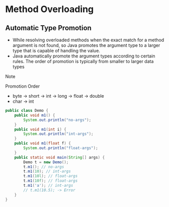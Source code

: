 # Method Overloading


## Automatic Type Promotion
* While resolving overloaded methods  when the exact match for a method argument is not found, so Java promotes the argument type to a larger type that is capable of handling the value.
* Java automatically promote the argument types according to certain rules. The order of promotion is typically from smaller to larger data types 

>[!Note] 
> Promotion Order
>   * byte → short → int → long → float → double
>   * char → int

```java
public class Demo {
    public void m1() {
        System.out.println("no-args");
    }
    public void m1(int i) {
        System.out.println("int-args");
    }
    public void m1(float f) {
        System.out.println("float-args");
    }
    public static void main(String[] args) {
        Demo t = new Demo();
        t.m1(); // no-args
        t.m1(10); // int-args
        t.m1(10l); // float-args
        t.m1(10f); // float-args
        t.m1('a'); // int-args
        // t.m1(10.5); -> Error
    }
}
```